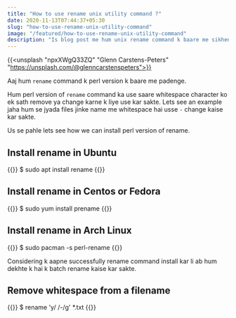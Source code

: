 ```yaml
---
title: "How to use rename unix utility command ?"
date: 2020-11-13T07:44:37+05:30
slug: "how-to-use-rename-unix-utility-command"
image: "/featured/how-to-use-rename-unix-utility-command"
description: "Is blog post me hum unix rename command k baare me sikhenge."
---
```


{{<unsplash "npxXWgQ33ZQ" "Glenn Carstens-Peters" "https://unsplash.com/@glenncarstenspeters">}}

Aaj hum `rename` command k perl version k baare me padenge.

Hum perl version of `rename` command ka use saare whitespace character ko ek
sath remove ya change karne k liye use kar sakte. Lets see an example jaha hum
se jyada files jinke name me whitespace hai usse `-` change kaise kar sakte.

Us se pahle lets see how we can install perl version of rename.

## Install rename in Ubuntu

{{<clicommand>}}
$ sudo apt install rename
{{</clicommand>}}


## Install rename in Centos or Fedora 

{{<clicommand>}}
$ sudo yum install prename
{{</clicommand>}}

## Install rename in Arch Linux 

{{<clicommand>}}
$ sudo pacman -s perl-rename
{{</clicommand>}}

Considering k aapne successfully rename command install kar li ab hum dekhte k
hai k batch rename kaise kar sakte.

## Remove whitespace from a filename

{{<clicommand>}}
$ rename 'y/ /-/g' *.txt
{{</clicommand>}}
